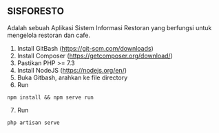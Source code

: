 ## SISFORESTO
Adalah sebuah Aplikasi Sistem Informasi Restoran yang berfungsi untuk mengelola restoran dan cafe.

1. Install GitBash (https://git-scm.com/downloads)
2. Install Composer (https://getcomposer.org/download/)
3. Pastikan PHP >= 7.3
4. Install NodeJS (https://nodejs.org/en/)
5. Buka Gitbash, arahkan ke file directory
6. Run
```
npm install && npm serve run
```
7. Run 
```
php artisan serve
```





